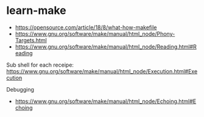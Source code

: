 # learn-make

- https://opensource.com/article/18/8/what-how-makefile
- https://www.gnu.org/software/make/manual/html_node/Phony-Targets.html
- https://www.gnu.org/software/make/manual/html_node/Reading.html#Reading


Sub shell for each receipe:
https://www.gnu.org/software/make/manual/html_node/Execution.html#Execution

Debugging
- https://www.gnu.org/software/make/manual/html_node/Echoing.html#Echoing
